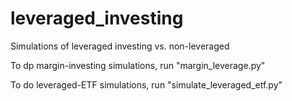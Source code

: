 # leveraged_investing
Simulations of leveraged investing vs. non-leveraged

To dp margin-investing simulations, run "margin_leverage.py"

To do leveraged-ETF simulations, run "simulate_leveraged_etf.py"
